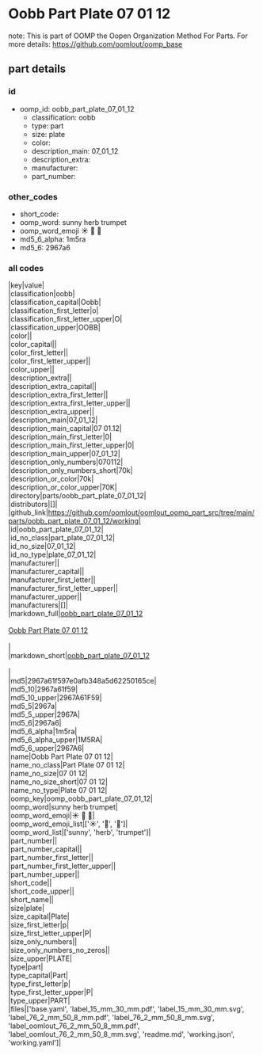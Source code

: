 # Oobb Part Plate 07 01 12  

note: This is part of OOMP the Oopen Organization Method For Parts. For more details: https://github.com/oomlout/oomp_base

##  part details





### id
* oomp_id: oobb_part_plate_07_01_12
  * classification: oobb
  * type: part
  * size: plate
  * color: 
  * description_main: 07_01_12
  * description_extra: 
  * manufacturer: 
  * part_number: 

### other_codes
* short_code: 
* oomp_word: sunny herb trumpet
* oomp_word_emoji :sunny: :herb: :trumpet:
* md5_6_alpha: 1m5ra
* md5_6: 2967a6

### all codes 
|key|value|  
|classification|oobb|  
|classification_capital|Oobb|  
|classification_first_letter|o|  
|classification_first_letter_upper|O|  
|classification_upper|OOBB|  
|color||  
|color_capital||  
|color_first_letter||  
|color_first_letter_upper||  
|color_upper||  
|description_extra||  
|description_extra_capital||  
|description_extra_first_letter||  
|description_extra_first_letter_upper||  
|description_extra_upper||  
|description_main|07_01_12|  
|description_main_capital|07 01.12|  
|description_main_first_letter|0|  
|description_main_first_letter_upper|0|  
|description_main_upper|07_01_12|  
|description_only_numbers|070112|  
|description_only_numbers_short|70k|  
|description_or_color|70k|  
|description_or_color_upper|70K|  
|directory|parts/oobb_part_plate_07_01_12|  
|distributors|[]|  
|github_link|https://github.com/oomlout/oomlout_oomp_part_src/tree/main/parts/oobb_part_plate_07_01_12/working|  
|id|oobb_part_plate_07_01_12|  
|id_no_class|part_plate_07_01_12|  
|id_no_size|07_01_12|  
|id_no_type|plate_07_01_12|  
|manufacturer||  
|manufacturer_capital||  
|manufacturer_first_letter||  
|manufacturer_first_letter_upper||  
|manufacturer_upper||  
|manufacturers|[]|  
|markdown_full|[oobb_part_plate_07_01_12](https://github.com/oomlout/oomlout_oomp_part_src/tree/main/parts/oobb_part_plate_07_01_12/working)<br>[](https://github.com/oomlout/oomlout_oomp_part_src/tree/main/parts/oobb_part_plate_07_01_12/working)<br>[Oobb Part Plate 07 01 12](https://github.com/oomlout/oomlout_oomp_part_src/tree/main/parts/oobb_part_plate_07_01_12/working)<br><br>|  
|markdown_short|[oobb_part_plate_07_01_12](https://github.com/oomlout/oomlout_oomp_part_src/tree/main/parts/oobb_part_plate_07_01_12/working)<br><br>|  
|md5|2967a61f597e0afb348a5d62250165ce|  
|md5_10|2967a61f59|  
|md5_10_upper|2967A61F59|  
|md5_5|2967a|  
|md5_5_upper|2967A|  
|md5_6|2967a6|  
|md5_6_alpha|1m5ra|  
|md5_6_alpha_upper|1M5RA|  
|md5_6_upper|2967A6|  
|name|Oobb Part Plate 07 01 12|  
|name_no_class|Part Plate 07 01 12|  
|name_no_size|07 01 12|  
|name_no_size_short|07 01 12|  
|name_no_type|Plate 07 01 12|  
|oomp_key|oomp_oobb_part_plate_07_01_12|  
|oomp_word|sunny herb trumpet|  
|oomp_word_emoji|:sunny: :herb: :trumpet:|  
|oomp_word_emoji_list|[':sunny:', ':herb:', ':trumpet:']|  
|oomp_word_list|['sunny', 'herb', 'trumpet']|  
|part_number||  
|part_number_capital||  
|part_number_first_letter||  
|part_number_first_letter_upper||  
|part_number_upper||  
|short_code||  
|short_code_upper||  
|short_name||  
|size|plate|  
|size_capital|Plate|  
|size_first_letter|p|  
|size_first_letter_upper|P|  
|size_only_numbers||  
|size_only_numbers_no_zeros||  
|size_upper|PLATE|  
|type|part|  
|type_capital|Part|  
|type_first_letter|p|  
|type_first_letter_upper|P|  
|type_upper|PART|  
|files|['base.yaml', 'label_15_mm_30_mm.pdf', 'label_15_mm_30_mm.svg', 'label_76_2_mm_50_8_mm.pdf', 'label_76_2_mm_50_8_mm.svg', 'label_oomlout_76_2_mm_50_8_mm.pdf', 'label_oomlout_76_2_mm_50_8_mm.svg', 'readme.md', 'working.json', 'working.yaml']|  

